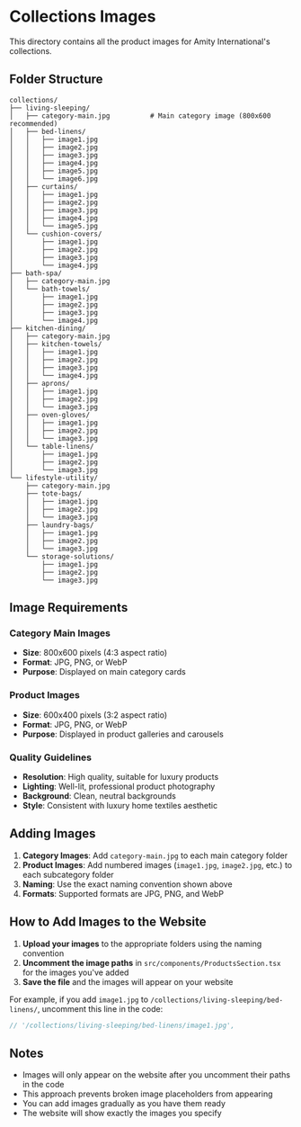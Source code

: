 # Collections Images

This directory contains all the product images for Amity International's collections.

## Folder Structure

```
collections/
├── living-sleeping/
│   ├── category-main.jpg          # Main category image (800x600 recommended)
│   ├── bed-linens/
│   │   ├── image1.jpg
│   │   ├── image2.jpg
│   │   ├── image3.jpg
│   │   ├── image4.jpg
│   │   ├── image5.jpg
│   │   └── image6.jpg
│   ├── curtains/
│   │   ├── image1.jpg
│   │   ├── image2.jpg
│   │   ├── image3.jpg
│   │   ├── image4.jpg
│   │   └── image5.jpg
│   └── cushion-covers/
│       ├── image1.jpg
│       ├── image2.jpg
│       ├── image3.jpg
│       └── image4.jpg
├── bath-spa/
│   ├── category-main.jpg
│   └── bath-towels/
│       ├── image1.jpg
│       ├── image2.jpg
│       ├── image3.jpg
│       └── image4.jpg
├── kitchen-dining/
│   ├── category-main.jpg
│   ├── kitchen-towels/
│   │   ├── image1.jpg
│   │   ├── image2.jpg
│   │   ├── image3.jpg
│   │   └── image4.jpg
│   ├── aprons/
│   │   ├── image1.jpg
│   │   ├── image2.jpg
│   │   └── image3.jpg
│   ├── oven-gloves/
│   │   ├── image1.jpg
│   │   ├── image2.jpg
│   │   └── image3.jpg
│   └── table-linens/
│       ├── image1.jpg
│       ├── image2.jpg
│       └── image3.jpg
└── lifestyle-utility/
    ├── category-main.jpg
    ├── tote-bags/
    │   ├── image1.jpg
    │   ├── image2.jpg
    │   └── image3.jpg
    ├── laundry-bags/
    │   ├── image1.jpg
    │   ├── image2.jpg
    │   └── image3.jpg
    └── storage-solutions/
        ├── image1.jpg
        ├── image2.jpg
        └── image3.jpg
```

## Image Requirements

### Category Main Images
- **Size**: 800x600 pixels (4:3 aspect ratio)
- **Format**: JPG, PNG, or WebP
- **Purpose**: Displayed on main category cards

### Product Images
- **Size**: 600x400 pixels (3:2 aspect ratio)
- **Format**: JPG, PNG, or WebP
- **Purpose**: Displayed in product galleries and carousels

### Quality Guidelines
- **Resolution**: High quality, suitable for luxury products
- **Lighting**: Well-lit, professional product photography
- **Background**: Clean, neutral backgrounds
- **Style**: Consistent with luxury home textiles aesthetic

## Adding Images

1. **Category Images**: Add `category-main.jpg` to each main category folder
2. **Product Images**: Add numbered images (`image1.jpg`, `image2.jpg`, etc.) to each subcategory folder
3. **Naming**: Use the exact naming convention shown above
4. **Formats**: Supported formats are JPG, PNG, and WebP

## How to Add Images to the Website

1. **Upload your images** to the appropriate folders using the naming convention
2. **Uncomment the image paths** in `src/components/ProductsSection.tsx` for the images you've added
3. **Save the file** and the images will appear on your website

For example, if you add `image1.jpg` to `/collections/living-sleeping/bed-linens/`, uncomment this line in the code:
```javascript
// '/collections/living-sleeping/bed-linens/image1.jpg',
```

## Notes

- Images will only appear on the website after you uncomment their paths in the code
- This approach prevents broken image placeholders from appearing
- You can add images gradually as you have them ready
- The website will show exactly the images you specify 